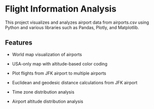 # Flight Information Analysis

This project visualizes and analyzes airport data from airports.csv using Python and various libraries such as Pandas, Plotly, and Matplotlib.

## Features
- World map visualization of airports

- USA-only map with altitude-based color coding

- Plot flights from JFK airport to multiple airports

- Euclidean and geodesic distance calculations from JFK airport

- Time zone distribution analysis

- Airport altitude distribution analysis

